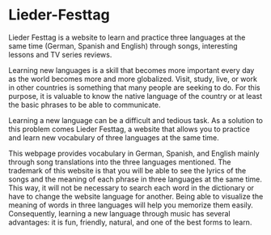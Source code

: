 # Lieder-Festtag

Lieder Festtag is a website to learn and practice three languages at the same time (German, Spanish and English) through songs, interesting lessons and TV series reviews.

Learning new languages is a skill that becomes more important every day as the world becomes more and more globalized. Visit, study, live, or work in other countries is something that many people are seeking to do. For this purpose, it is valuable to know the native language of the country or at least the basic phrases to be able to communicate.  

Learning a new language can be a difficult and tedious task. As a solution to this problem comes Lieder Festtag, a website that allows you to practice and learn new vocabulary of three languages at the same time. 

This webpage provides vocabulary in German, Spanish, and English mainly through song translations into the three languages mentioned. The trademark of this website is that you will be able to see the lyrics of the songs and the meaning of each phrase in three languages at the same time. This way, it will not be necessary to search each word in the dictionary or have to change the website language for another. Being able to visualize the meaning of words in three languages will help you memorize them easily. Consequently, learning a new language through music has several advantages: it is fun, friendly, natural, and one of the best forms to learn.
